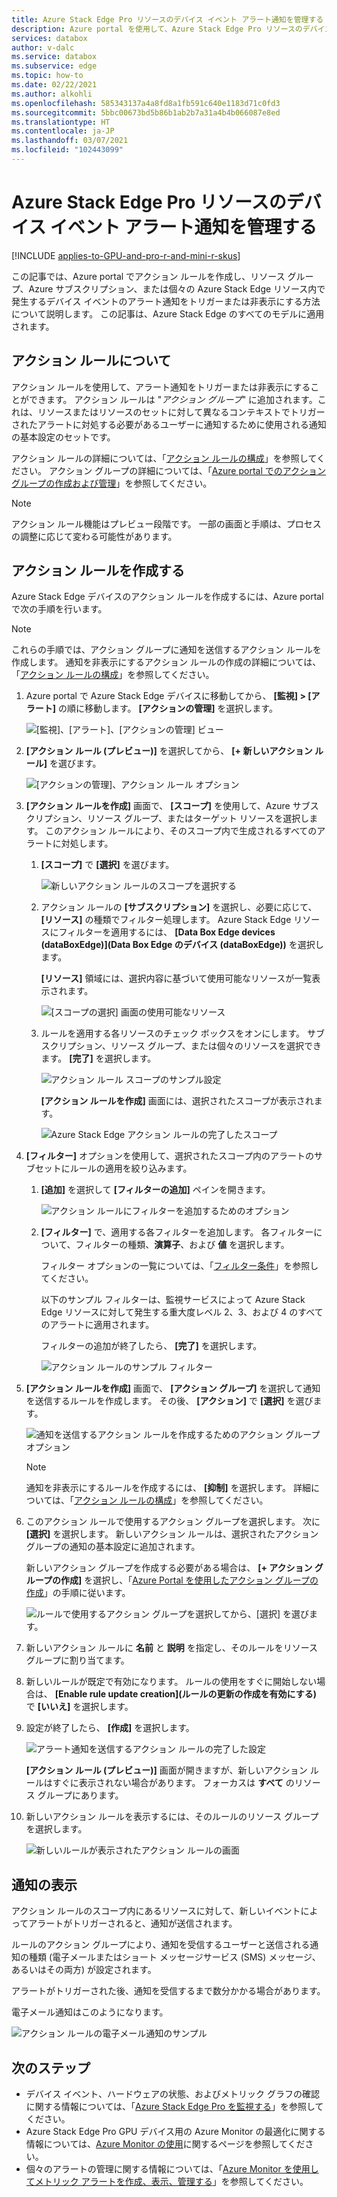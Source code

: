 ```yaml
---
title: Azure Stack Edge Pro リソースのデバイス イベント アラート通知を管理する | Microsoft Docs
description: Azure portal を使用して、Azure Stack Edge Pro リソースのデバイス イベントのアラートを管理する方法について説明します。
services: databox
author: v-dalc
ms.service: databox
ms.subservice: edge
ms.topic: how-to
ms.date: 02/22/2021
ms.author: alkohli
ms.openlocfilehash: 585343137a4a8fd8a1fb591c640e1183d71c0fd3
ms.sourcegitcommit: 5bbc00673bd5b86b1ab2b7a31a4b4b066087e8ed
ms.translationtype: HT
ms.contentlocale: ja-JP
ms.lasthandoff: 03/07/2021
ms.locfileid: "102443099"
---
```

# <a name="manage-device-event-alert-notifications-on-azure-stack-edge-pro-resources"></a>Azure Stack Edge Pro リソースのデバイス イベント アラート通知を管理する

[!INCLUDE [applies-to-GPU-and-pro-r-and-mini-r-skus](../../includes/azure-stack-edge-applies-to-gpu-pro-r-mini-r-sku.md)]

この記事では、Azure portal でアクション ルールを作成し、リソース グループ、Azure サブスクリプション、または個々の Azure Stack Edge リソース内で発生するデバイス イベントのアラート通知をトリガーまたは非表示にする方法について説明します。 この記事は、Azure Stack Edge のすべてのモデルに適用されます。  

## <a name="about-action-rules"></a>アクション ルールについて

アクション ルールを使用して、アラート通知をトリガーまたは非表示にすることができます。 アクション ルールは "*アクション グループ*" に追加されます。これは、リソースまたはリソースのセットに対して異なるコンテキストでトリガーされたアラートに対処する必要があるユーザーに通知するために使用される通知の基本設定のセットです。

アクション ルールの詳細については、「[アクション ルールの構成](../azure-monitor/alerts/alerts-action-rules.md?tabs=portal#configuring-an-action-rule)」を参照してください。 アクション グループの詳細については、「[Azure portal でのアクション グループの作成および管理](../azure-monitor/alerts/action-groups.md)」を参照してください。

> [!NOTE]
> アクション ルール機能はプレビュー段階です。 一部の画面と手順は、プロセスの調整に応じて変わる可能性があります。


## <a name="create-an-action-rule"></a>アクション ルールを作成する

Azure Stack Edge デバイスのアクション ルールを作成するには、Azure portal で次の手順を行います。

> [!NOTE]
> これらの手順では、アクション グループに通知を送信するアクション ルールを作成します。 通知を非表示にするアクション ルールの作成の詳細については、「[アクション ルールの構成](../azure-monitor/alerts/alerts-action-rules.md?tabs=portal#configuring-an-action-rule)」を参照してください。

1. Azure portal で Azure Stack Edge デバイスに移動してから、 **[監視] > [アラート]** の順に移動します。 **[アクションの管理]** を選択します。

   ![[監視]、[アラート]、[アクションの管理] ビュー](media/azure-stack-edge-gpu-manage-device-event-alert-notifications/action-rules-open-view-01.png)

2. **[アクション ルール (プレビュー)]** を選択してから、 **[+ 新しいアクション ルール]** を選びます。

   ![[アクションの管理]、アクション ルール オプション](media/azure-stack-edge-gpu-manage-device-event-alert-notifications/action-rules-open-view-02.png)

3. **[アクション ルールを作成]** 画面で、 **[スコープ]** を使用して、Azure サブスクリプション、リソース グループ、またはターゲット リソースを選択します。 このアクション ルールにより、そのスコープ内で生成されるすべてのアラートに対処します。

   1. **[スコープ]** で **[選択]** を選びます。

      ![新しいアクション ルールのスコープを選択する](media/azure-stack-edge-gpu-manage-device-event-alert-notifications/new-action-rule-scope-01.png)

   2. アクション ルールの **[サブスクリプション]** を選択し、必要に応じて、 **[リソース]** の種類でフィルター処理します。 Azure Stack Edge リソースにフィルターを適用するには、 **[Data Box Edge devices (dataBoxEdge)]\(Data Box Edge のデバイス (dataBoxEdge)\)** を選択します。

      **[リソース]** 領域には、選択内容に基づいて使用可能なリソースが一覧表示されます。
  
      ![[スコープの選択] 画面の使用可能なリソース](media/azure-stack-edge-gpu-manage-device-event-alert-notifications/new-action-rule-scope-02.png)

   3. ルールを適用する各リソースのチェック ボックスをオンにします。 サブスクリプション、リソース グループ、または個々のリソースを選択できます。 **[完了]** を選択します。

      ![アクション ルール スコープのサンプル設定](media/azure-stack-edge-gpu-manage-device-event-alert-notifications/new-action-rule-scope-03.png)

      **[アクション ルールを作成]** 画面には、選択されたスコープが表示されます。

      ![Azure Stack Edge アクション ルールの完了したスコープ](media/azure-stack-edge-gpu-manage-device-event-alert-notifications/new-action-rule-scope-04.png)

4. **[フィルター]** オプションを使用して、選択されたスコープ内のアラートのサブセットにルールの適用を絞り込みます。

   1. **[追加]** を選択して **[フィルターの追加]** ペインを開きます。

      ![アクション ルールにフィルターを追加するためのオプション](media/azure-stack-edge-gpu-manage-device-event-alert-notifications/new-action-rule-filter-01.png)

   2. **[フィルター]** で、適用する各フィルターを追加します。 各フィルターについて、フィルターの種類、**演算子**、および **値** を選択します。
   
      フィルター オプションの一覧については、「[フィルター条件](../azure-monitor/alerts/alerts-action-rules.md?tabs=portal#filter-criteria)」を参照してください。

      以下のサンプル フィルターは、監視サービスによって Azure Stack Edge リソースに対して発生する重大度レベル 2、3、および 4 のすべてのアラートに適用されます。

      フィルターの追加が終了したら、 **[完了]** を選択します。
   
      ![アクション ルールのサンプル フィルター](media/azure-stack-edge-gpu-manage-device-event-alert-notifications/new-action-rule-filter-02.png)

5. **[アクション ルールを作成]** 画面で、 **[アクション グループ]** を選択して通知を送信するルールを作成します。 その後、 **[アクション]** で **[選択]** を選びます。

   ![通知を送信するアクション ルールを作成するためのアクション グループ オプション](media/azure-stack-edge-gpu-manage-device-event-alert-notifications/new-action-rule-action-group-01.png)

   > [!NOTE]
   > 通知を非表示にするルールを作成するには、 **[抑制]** を選択します。 詳細については、「[アクション ルールの構成](../azure-monitor/alerts/alerts-action-rules.md?tabs=portal#configuring-an-action-rule)」を参照してください。

6. このアクション ルールで使用するアクション グループを選択します。 次に **[選択]** を選択します。 新しいアクション ルールは、選択されたアクション グループの通知の基本設定に追加されます。

   新しいアクション グループを作成する必要がある場合は、 **[+ アクション グループの作成]** を選択し、「[Azure Portal を使用したアクション グループの作成](../azure-monitor/alerts/action-groups.md#create-an-action-group-by-using-the-azure-portal)」の手順に従います。

   ![ルールで使用するアクション グループを選択してから、[選択] を選びます。](media/azure-stack-edge-gpu-manage-device-event-alert-notifications/new-action-rule-action-group-02.png)

7. 新しいアクション ルールに **名前** と **説明** を指定し、そのルールをリソース グループに割り当てます。

9. 新しいルールが既定で有効になります。 ルールの使用をすぐに開始しない場合は、 **[Enable rule update creation]\(ルールの更新の作成を有効にする\)** で **[いいえ]** を選択します。

10. 設定が終了したら、 **[作成]** を選択します。

    ![アラート通知を送信するアクション ルールの完了した設定](media/azure-stack-edge-gpu-manage-device-event-alert-notifications/new-action-rule-completed-settings.png)

    **[アクション ルール (プレビュー)]** 画面が開きますが、新しいアクション ルールはすぐに表示されない場合があります。 フォーカスは **すべて** のリソース グループにあります。

11. 新しいアクション ルールを表示するには、そのルールのリソース グループを選択します。

    ![新しいルールが表示されたアクション ルールの画面](media/azure-stack-edge-gpu-manage-device-event-alert-notifications/new-action-rule-displayed.png)


## <a name="view-notifications"></a>通知の表示

アクション ルールのスコープ内にあるリソースに対して、新しいイベントによってアラートがトリガーされると、通知が送信されます。

ルールのアクション グループにより、通知を受信するユーザーと送信される通知の種類 (電子メールまたはショート メッセージサービス (SMS) メッセージ、あるいはその両方) が設定されます。

アラートがトリガーされた後、通知を受信するまで数分かかる場合があります。

電子メール通知はこのようになります。

![アクション ルールの電子メール通知のサンプル](media/azure-stack-edge-gpu-manage-device-event-alert-notifications/sample-action-rule-email-notification.png)


## <a name="next-steps"></a>次のステップ

<!-- - See [Create and manage action groups in the Azure portal](../azure-monitor/alerts/action-groups.md) for guidance on creating a new action group.
- See [Configure an action rule](../azure-monitor/alerts/alerts-action-rules.md?tabs=portal#configuring-an-action-rule) for more info about creating action rules that send or suppress alert notifications. -2 bullets referenced above. Making room for local tasks in "Next Steps." --> 
- デバイス イベント、ハードウェアの状態、およびメトリック グラフの確認に関する情報については、「[Azure Stack Edge Pro を監視する](azure-stack-edge-monitor.md)」を参照してください。 
- Azure Stack Edge Pro GPU デバイス用の Azure Monitor の最適化に関する情報については、[Azure Monitor の使用](azure-stack-edge-gpu-enable-azure-monitor.md)に関するページを参照してください。
- 個々のアラートの管理に関する情報については、「[Azure Monitor を使用してメトリック アラートを作成、表示、管理する](../azure-monitor/alerts/alerts-metric.md)」を参照してください。